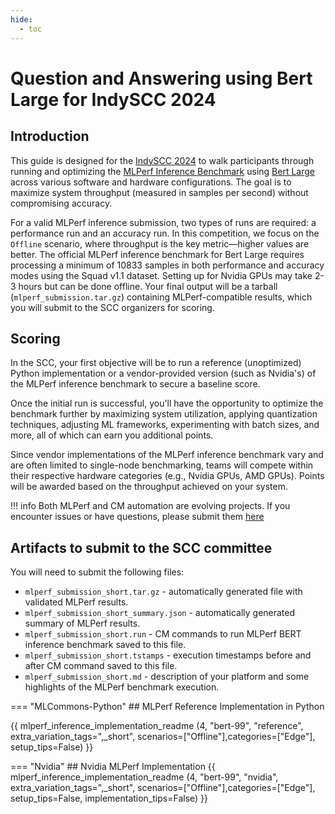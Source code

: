 ```yaml
---
hide:
  - toc
---
```


# Question and Answering using Bert Large for IndySCC 2024

## Introduction

This guide is designed for the [IndySCC 2024](https://sc24.supercomputing.org/students/indyscc/) to walk participants through running and optimizing the [MLPerf Inference Benchmark](https://arxiv.org/abs/1911.02549) using [Bert Large](https://github.com/mlcommons/inference/tree/master/language/bert#supported-models) across various software and hardware configurations. The goal is to maximize system throughput (measured in samples per second) without compromising accuracy.

For a valid MLPerf inference submission, two types of runs are required: a performance run and an accuracy run. In this competition, we focus on the `Offline` scenario, where throughput is the key metric—higher values are better. The official MLPerf inference benchmark for Bert Large requires processing a minimum of 10833 samples in both performance and accuracy modes using the Squad v1.1 dataset. Setting up for Nvidia GPUs may take 2-3 hours but can be done offline. Your final output will be a tarball (`mlperf_submission.tar.gz`) containing MLPerf-compatible results, which you will submit to the SCC organizers for scoring.

## Scoring

In the SCC, your first objective will be to run a reference (unoptimized) Python implementation or a vendor-provided version (such as Nvidia's) of the MLPerf inference benchmark to secure a baseline score.

Once the initial run is successful, you'll have the opportunity to optimize the benchmark further by maximizing system utilization, applying quantization techniques, adjusting ML frameworks, experimenting with batch sizes, and more, all of which can earn you additional points.

Since vendor implementations of the MLPerf inference benchmark vary and are often limited to single-node benchmarking, teams will compete within their respective hardware categories (e.g., Nvidia GPUs, AMD GPUs). Points will be awarded based on the throughput achieved on your system.


!!! info
    Both MLPerf and CM automation are evolving projects.
    If you encounter issues or have questions, please submit them [here](https://github.com/mlcommons/cm4mlops/issues)

## Artifacts to submit to the SCC committee

You will need to submit the following files:

* `mlperf_submission_short.tar.gz` - automatically generated file with validated MLPerf results.
* `mlperf_submission_short_summary.json` - automatically generated summary of MLPerf results.
* `mlperf_submission_short.run` - CM commands to run MLPerf BERT inference benchmark saved to this file.
* `mlperf_submission_short.tstamps` - execution timestamps before and after CM command saved to this file.
* `mlperf_submission_short.md` - description of your platform and some highlights of the MLPerf benchmark execution.



=== "MLCommons-Python"
    ## MLPerf Reference Implementation in Python
    
{{ mlperf_inference_implementation_readme (4, "bert-99", "reference", extra_variation_tags=",_short", scenarios=["Offline"],categories=["Edge"], setup_tips=False) }}

=== "Nvidia"
    ## Nvidia MLPerf Implementation
{{ mlperf_inference_implementation_readme (4, "bert-99", "nvidia", extra_variation_tags=",_short", scenarios=["Offline"],categories=["Edge"], setup_tips=False, implementation_tips=False) }}
    

